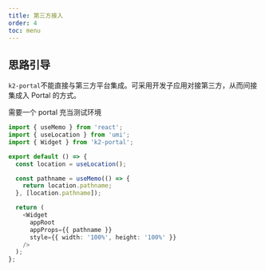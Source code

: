 ```yaml
---
title: 第三方接入
order: 4
toc: menu
---
```


## 思路引导

`k2-portal`不能直接与第三方平台集成。可采用开发子应用对接第三方，从而间接集成入 Portal 的方式。

需要一个 portal 充当测试环境

```ts
import { useMemo } from 'react';
import { useLocation } from 'umi';
import { Widget } from 'k2-portal';

export default () => {
  const location = useLocation();

  const pathname = useMemo(() => {
    return location.pathname;
  }, [location.pathname]);

  return (
    <Widget
      appRoot
      appProps={{ pathname }}
      style={{ width: '100%', height: '100%' }}
    />
  );
};
```
